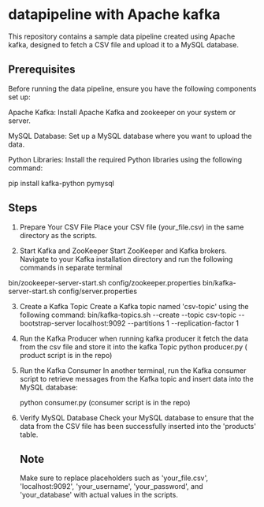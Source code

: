 # datapipeline  with Apache kafka 

This repository contains a sample data pipeline created using Apache kafka, designed to fetch a CSV file and upload it to a MySQL database.

## Prerequisites

Before running the data pipeline, ensure you have the following components set up:

Apache Kafka: Install Apache Kafka and zookeeper on your system or server.

MySQL Database: Set up a MySQL database where you want to upload the data.

Python Libraries: Install the required Python libraries using the following command:

   pip install kafka-python pymysql


## Steps 

1. Prepare Your CSV File
  Place your CSV file (your_file.csv) in the same directory as the scripts.

2. Start Kafka and ZooKeeper
  Start ZooKeeper and Kafka brokers. Navigate to your Kafka installation directory and run the following commands in separate terminal

  bin/zookeeper-server-start.sh config/zookeeper.properties
  bin/kafka-server-start.sh config/server.properties

3. Create a Kafka Topic
   Create a Kafka topic named 'csv-topic' using the following command:
   bin/kafka-topics.sh --create --topic csv-topic --bootstrap-server localhost:9092 --partitions 1 --replication-factor 1

4. Run the Kafka Producer
   when running kafka producer it fetch the data from the csv file and store it into the kafka Topic
   python producer.py  ( product script is in the repo)

6. Run the Kafka Consumer
    In another terminal, run the Kafka consumer script to retrieve messages from the Kafka topic and insert data into the MySQL database:

   python consumer.py (consumer script is in the repo)

7. Verify MySQL Database
    Check your MySQL database to ensure that the data from the CSV file has been successfully inserted into the 'products' table.

   ## Note

   Make sure to replace placeholders such as 'your_file.csv', 'localhost:9092', 'your_username', 'your_password', and 'your_database' with actual values in the scripts.


   




